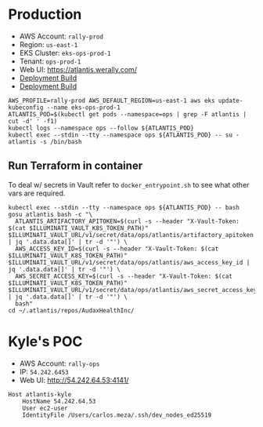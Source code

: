 # Production
* AWS Account: `rally-prod`
* Region: `us-east-1`
* EKS Cluster: `eks-ops-prod-1`
&nbsp;
* Tenant: `ops-prod-1`
* Web UI: https://atlantis.werally.com/
&nbsp;
* [Deployment Build](https://ci.rally-dev.com/teams-cure/blue/organizations/cure/rally-docker-ops-atlantis/)
* [Deployment Build](https://ci.rally-dev.com/teams-cure/job/cure/job/rally-docker-ops-atlantis/)

```
AWS_PROFILE=rally-prod AWS_DEFAULT_REGION=us-east-1 aws eks update-kubeconfig --name eks-ops-prod-1
ATLANTIS_POD=$(kubectl get pods --namespace=ops | grep -F atlantis | cut -d' ' -f1)
kubectl logs --namespace ops --follow ${ATLANTIS_POD}
kubectl exec --stdin --tty --namespace ops ${ATLANTIS_POD} -- su - atlantis -s /bin/bash
```

## Run Terraform in container
To deal w/ secrets in Vault refer to `docker_entrypoint.sh` to see what other vars are required.
```
kubectl exec --stdin --tty --namespace ops ${ATLANTIS_POD} -- bash
gosu atlantis bash -c "\
  ATLANTIS_ARTIFACTORY_APITOKEN=$(curl -s --header "X-Vault-Token: $(cat $ILLUMINATI_VAULT_K8S_TOKEN_PATH)" $ILLUMINATI_VAULT_URL/v1/secret/data/ops/atlantis/artifactory_apitoken | jq '.data.data[]' | tr -d '"') \
  AWS_ACCESS_KEY_ID=$(curl -s --header "X-Vault-Token: $(cat $ILLUMINATI_VAULT_K8S_TOKEN_PATH)" $ILLUMINATI_VAULT_URL/v1/secret/data/ops/atlantis/aws_access_key_id | jq '.data.data[]' | tr -d '"') \
  AWS_SECRET_ACCESS_KEY=$(curl -s --header "X-Vault-Token: $(cat $ILLUMINATI_VAULT_K8S_TOKEN_PATH)" $ILLUMINATI_VAULT_URL/v1/secret/data/ops/atlantis/aws_secret_access_key | jq '.data.data[]' | tr -d '"') \
  bash"
cd ~/.atlantis/repos/AudaxHealthInc/
```

# Kyle's POC
* AWS Account: `rally-ops`
* IP: `54.242.6453`
* Web UI: http://54.242.64.53:4141/

```
Host atlantis-kyle
	HostName 54.242.64.53
	User ec2-user
	IdentityFile /Users/carlos.meza/.ssh/dev_nodes_ed25519
```
<!--stackedit_data:
eyJoaXN0b3J5IjpbLTExOTM4NDIxMjEsLTIxMDI5NzY3OTcsLT
k0NTUyODYyNSwtMTYwNDkzMDA5MywtMjA5ODEwNjUxNSwxNzk3
MjQyMjM1LDQxNjI0MTYyMV19
-->